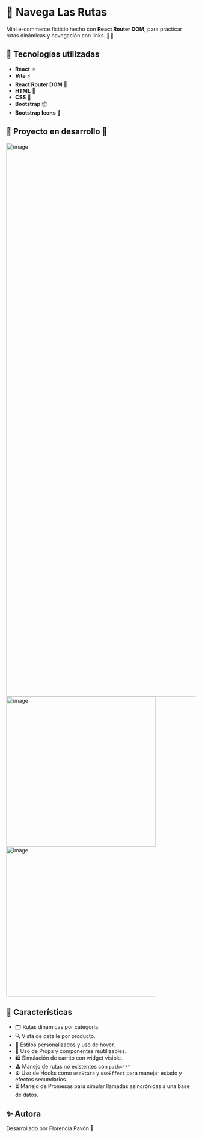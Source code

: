 # 🧭 Navega Las Rutas

Mini e-commerce ficticio hecho con **React Router DOM**, para practicar rutas dinámicas y navegación con links. 🛒✨  

## 🚀 Tecnologías utilizadas  
- **React** ⚛️  
- **Vite** ⚡  
- **React Router DOM** 🧭  
- **HTML** 📝  
- **CSS** 🎨  
- **Bootstrap** 📦  
- **Bootstrap Icons** 🎯  

## 🚧 **Proyecto en desarrollo** 🚧  
<img width="1470" alt="image" src="https://github.com/user-attachments/assets/fbe6eb33-7abf-4f5b-8da3-beed6d54a2e6" />

<img width="397" alt="image" src="https://github.com/user-attachments/assets/aa0e80a9-61fb-4c3e-9c29-b8a682a50c05" />
<img width="399" alt="image" src="https://github.com/user-attachments/assets/0c7e32ad-ac6b-44b1-80b1-a75a204a8731" />





## 🚀 Características
- 🗂️ Rutas dinámicas por categoría.
- 🔍 Vista de detalle por producto.
- 💅 Estilos personalizados y uso de hover.
- 🎠 Uso de Props y componentes reutilizables.
- 🛍️ Simulación de carrito con widget visible.
- ⚠️ Manejo de rutas no existentes con `path="*"`
- ⚙️ Uso de Hooks como `useState` y `useEffect` para manejar estado y efectos secundarios.
- ⏳ Manejo de Promesas para simular llamadas asincrónicas a una base de datos.



## ✨ Autora  
Desarrollado por Florencia Pavón 🚀
